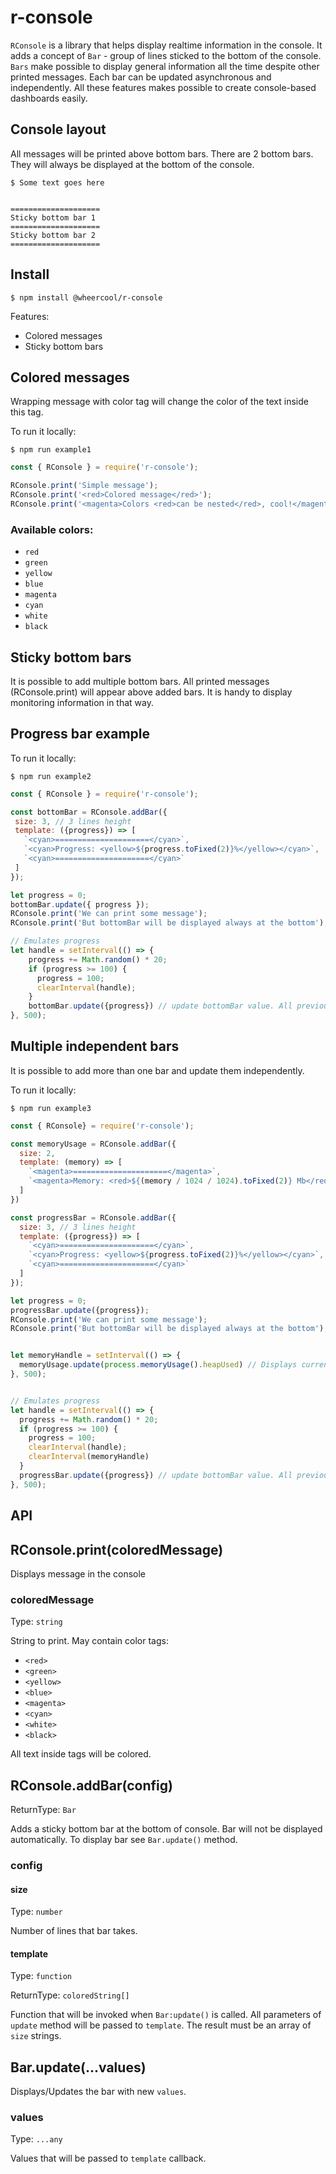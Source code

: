 # r-console
`RConsole` is a library that helps display realtime information in the console. 
It adds a concept of `Bar` - group of lines sticked to the bottom of the console.
`Bars` make possible to display general information all the time despite other printed messages.
Each bar can be updated asynchronous and independently.
All these features makes possible to create console-based dashboards easily.

## Console layout
All messages will be printed above bottom bars.
There are 2 bottom bars. They will always be displayed  at the bottom of the console.
```
$ Some text goes here


====================
Sticky bottom bar 1
====================
Sticky bottom bar 2
====================
```
## Install
```
$ npm install @wheercool/r-console
```
Features:
* Colored messages
* Sticky bottom bars

## Colored messages
Wrapping message with color tag will change the color of the text inside this tag.

To run it locally:
```
$ npm run example1
```
```js
const { RConsole } = require('r-console');

RConsole.print('Simple message');
RConsole.print('<red>Colored message</red>');
RConsole.print('<magenta>Colors <red>can be nested</red>, cool!</magenta>')

```
### Available colors: 
 * `red`
 * `green`
 * `yellow`
 * `blue`
 * `magenta`
 * `cyan`
 * `white`
 * `black`

## Sticky bottom bars
It is possible to add multiple bottom bars. All printed messages (RConsole.print) will appear above
added bars. It is handy to display monitoring information in that way. 

## Progress bar example
To run it locally:
```
$ npm run example2
```
```js
const { RConsole } = require('r-console');

const bottomBar = RConsole.addBar({
 size: 3, // 3 lines height
 template: ({progress}) => [
   `<cyan>=====================</cyan>`,
   `<cyan>Progress: <yellow>${progress.toFixed(2)}%</yellow></cyan>`,
   `<cyan>=====================</cyan>`
 ]
});

let progress = 0;
bottomBar.update({ progress });
RConsole.print('We can print some message');
RConsole.print('But bottomBar will be displayed always at the bottom');

// Emulates progress
let handle = setInterval(() => {
    progress += Math.random() * 20;
    if (progress >= 100) {
      progress = 100;
      clearInterval(handle);
    }
    bottomBar.update({progress}) // update bottomBar value. All previously printed messages will stay on screen.
}, 500);
```

## Multiple independent bars
It is possible to add more than one bar and update them independently.

To run it locally:
```
$ npm run example3
```
```js
const { RConsole} = require('r-console');

const memoryUsage = RConsole.addBar({
  size: 2,
  template: (memory) => [
    `<magenta>=====================</magenta>`,
    `<magenta>Memory: <red>${(memory / 1024 / 1024).toFixed(2)} Mb</red></magenta>`
  ]
})

const progressBar = RConsole.addBar({
  size: 3, // 3 lines height
  template: ({progress}) => [
    `<cyan>=====================</cyan>`,
    `<cyan>Progress: <yellow>${progress.toFixed(2)}%</yellow></cyan>`,
    `<cyan>=====================</cyan>`
  ]
});

let progress = 0;
progressBar.update({progress});
RConsole.print('We can print some message');
RConsole.print('But bottomBar will be displayed always at the bottom');


let memoryHandle = setInterval(() => {
  memoryUsage.update(process.memoryUsage().heapUsed) // Displays current heap usage
}, 500);


// Emulates progress
let handle = setInterval(() => {
  progress += Math.random() * 20;
  if (progress >= 100) {
    progress = 100;
    clearInterval(handle);
    clearInterval(memoryHandle)
  }
  progressBar.update({progress}) // update bottomBar value. All previously printed messages will stay on screen
}, 500);
```
## API
## RConsole.print(coloredMessage)
Displays message in the console
### coloredMessage 
Type: `string`

String to print. May contain color tags:
  * `<red>`
  * `<green>`
  * `<yellow>`
  * `<blue>`
  * `<magenta>`
  * `<cyan>`
  * `<white>`
  * `<black>`
  
All text inside tags will be colored.

## RConsole.addBar(config)
ReturnType: `Bar`

Adds a sticky bottom bar at the bottom of console. Bar will not be displayed automatically.
To display bar see `Bar.update()` method.

### config
#### size
Type: `number`

Number of lines that bar takes.

#### template
Type: `function`

ReturnType: `coloredString[]`

Function that will be invoked when `Bar:update()` is called. All parameters of `update` method will be
passed to `template`. The result must be an array of `size` strings.

## Bar.update(...values)
Displays/Updates the bar with new `values`. 

### values
Type: `...any`

Values that will be passed to `template` callback.

